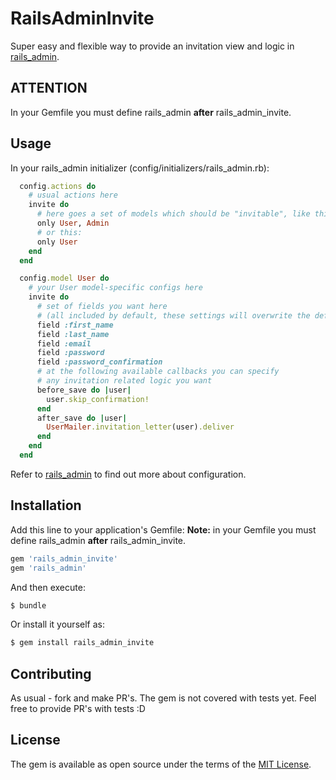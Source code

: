# RailsAdminInvite
Super easy and flexible way to provide an invitation view and logic in
[rails_admin](sferik/rails_admin).

## ATTENTION
In your Gemfile you must define rails_admin **after** rails_admin_invite.

## Usage
In your rails_admin initializer (config/initializers/rails_admin.rb):

```ruby
  config.actions do
    # usual actions here
    invite do
      # here goes a set of models which should be "invitable", like this:
      only User, Admin
      # or this:
      only User
    end
  end

  config.model User do
    # your User model-specific configs here
    invite do
      # set of fields you want here
      # (all included by default, these settings will overwrite the defaults)
      field :first_name
      field :last_name
      field :email
      field :password
      field :password_confirmation
      # at the following available callbacks you can specify
      # any invitation related logic you want
      before_save do |user|
        user.skip_confirmation!
      end
      after_save do |user|
        UserMailer.invitation_letter(user).deliver
      end
    end
  end
```

Refer to [rails_admin](sferik/rails_admin) to find out more about configuration.

## Installation
Add this line to your application's Gemfile:
**Note:** in your Gemfile you must define rails_admin **after** rails_admin_invite.

```ruby
gem 'rails_admin_invite'
gem 'rails_admin'
```

And then execute:
```bash
$ bundle
```

Or install it yourself as:
```bash
$ gem install rails_admin_invite
```

## Contributing
As usual - fork and make PR's.
The gem is not covered with tests yet. Feel free to provide PR's with tests :D

## License
The gem is available as open source under the terms of the [MIT License](http://opensource.org/licenses/MIT).
